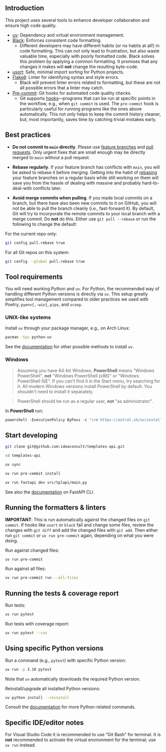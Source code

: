 ## Introduction

This project uses several tools to enhance developer collaboration and ensure high code quality.

- [uv](https://github.com/astral-sh/uv): Dependency and virtual environment management.
- [Black](https://github.com/psf/black): Enforces consistent code formatting.
  - Different developers may have different habits (or no habits at all!) in code formatting. This can not only lead to frustration, but also waste valuable time, especially with poorly formatted code. Black solves this problem by applying a common formatting. It promises that any changes it makes will **not** change the resulting byte-code.
- [µsort](https://github.com/facebook/usort): Safe, minimal import sorting for Python projects.
- [Flake8](https://flake8.pycqa.org/): Linter for identifying syntax and style errors.
  - Black will prevent linter errors related to formatting, but these are not all possible errors that a linter may catch.
- [Pre-commit](https://pre-commit.com/): Git hooks for automated code quality checks.
  - Git supports [hooks](https://git-scm.com/docs/githooks)—programs that can be run at specific points in the workflow, e.g., when `git commit` is used. The `pre-commit` hook is particularly useful for running programs like the ones above automatically. This not only helps to keep the commit history cleaner, but, most importantly, saves time by catching trivial mistakes early.

## Best practices

- **Do not commit to `main` directly**. Please use [feature branches](https://www.atlassian.com/git/tutorials/comparing-workflows/feature-branch-workflow) and [pull requests](https://help.github.com/articles/about-pull-requests/). Only urgent fixes that are small enough may be directly merged to `main` without a pull request.

- **Rebase regularly**. If your feature branch has conflicts with `main`, you will be asked to rebase it before merging. Getting into the habit of [rebasing](https://git-scm.com/docs/git-rebase) your feature branches on a regular basis while still working on them will save you from the hassle of dealing with massive and probably hard-to-deal-with conflicts later.

- **Avoid merge commits when pulling**. If you made local commits on a branch, but there have also been new commits to it on GitHub, you will not be able to pull the branch cleanly (i.e., fast-forward it). By default, Git will try to incorporate the remote commits to your local branch with a merge commit. Do **not** do this. Either use `git pull --rebase` or run the following to change the default:

For the current repo only:
```sh
git config pull.rebase true
```

For all Git repos on this system:
```sh
git config --global pull.rebase true
```

## Tool requirements

You will need working Python and `uv`. For Python, the recommended way of handling different Python versions is directly via `uv`. This setup greatly simplifies tool management compared to older practices we used with Poetry, `pyenv{,-win}`, `pipx`, and `scoop`.

### UNIX-like systems

Install `uv` through your package manager, e.g., on Arch Linux:
```sh
pacman -Syu python-uv
```

See the [documentation](https://docs.astral.sh/uv/getting-started/installation/) for other possible methods to install `uv`.

### Windows

> Assuming you have 64-bit Windows, **PowerShell** means "Windows PowerShell", **not** "Windows PowerShell (x86)" or "Windows PowerShell ISE". If you can't find it in the Start menu, try searching for it. All modern Windows versions install PowerShell by default. You shouldn't need to install it separately.

> PowerShell should be run as a regular user, **not** "as administrator".

In **PowerShell** run:
```powershell
powershell -ExecutionPolicy ByPass -c "irm https://astral.sh/uv/install.ps1 | iex"
```

## Start developing

```sh
git clone git@github.com:ideaconsult/templates-api.git
```
```sh
cd templates-api
```
```sh
uv sync
```
```sh
uv run pre-commit install
```
```sh
uv run fastapi dev src/tplapi/main.py
```

See also the [documentation](https://fastapi.tiangolo.com/fastapi-cli/) on FastAPI CLI.

## Running the formatters & linters

**IMPORTANT**: This is run automatically against the changed files on `git commit`. If hooks like `usort` or `black` fail and change some files, review the changes with `git diff` and add the changed files with `git add`. Then either run `git commit` or `uv run pre-commit` again, depending on what you were doing.

Run against changed files:
```sh
uv run pre-commit
```

Run against all files:
```sh
uv run pre-commit run --all-files
```

## Running the tests & coverage report

Run tests:
```sh
uv run pytest
```

Run tests with coverage report:
```sh
uv run pytest --cov
```

## Using specific Python versions

Run a command (e.g., `pytest`) with specific Python version:
```sh
uv run -p 3.10 pytest
```

Note that `uv` automatically downloads the required Python version.

Reinstall/upgrade all installed Python versions:
```sh
uv python install --reinstall
```

Consult the [documentation](https://docs.astral.sh/uv/guides/install-python/) for more Python-related commands.

## Specific IDE/editor notes

For Visual Studio Code it is recommended to use “Git Bash” for terminal. It is **not** recommended to activate the virtual environment for the terminal; use `uv run` instead.
